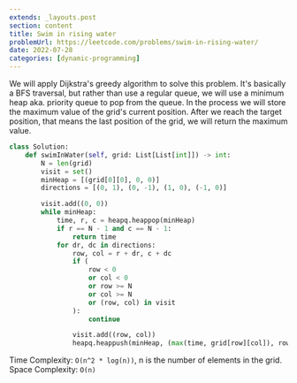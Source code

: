 ```yaml
---
extends: _layouts.post
section: content
title: Swim in rising water
problemUrl: https://leetcode.com/problems/swim-in-rising-water/
date: 2022-07-28
categories: [dynamic-programming]
---
```


We will apply Dijkstra's greedy algorithm to solve this problem. It's basically a BFS traversal, but rather than use a regular queue, we will use a minimum heap aka. priority queue to pop from the queue. In the process we will store the maximum value of the grid's current position. After we reach the target position, that means the last position of the grid, we will return the maximum value.

```python
class Solution:
    def swimInWater(self, grid: List[List[int]]) -> int:
        N = len(grid)
        visit = set()
        minHeap = [(grid[0][0], 0, 0)]
        directions = [(0, 1), (0, -1), (1, 0), (-1, 0)]

        visit.add((0, 0))
        while minHeap:
            time, r, c = heapq.heappop(minHeap)
            if r == N - 1 and c == N - 1:
                return time
            for dr, dc in directions:
                row, col = r + dr, c + dc
                if (
                    row < 0
                    or col < 0
                    or row >= N
                    or col >= N
                    or (row, col) in visit
                ):
                    continue

                visit.add((row, col))
                heapq.heappush(minHeap, (max(time, grid[row][col]), row, col))
```

Time Complexity: `O(n^2 * log(n))`, n is the number of elements in the grid. <br/>
Space Complexity: `O(n)`